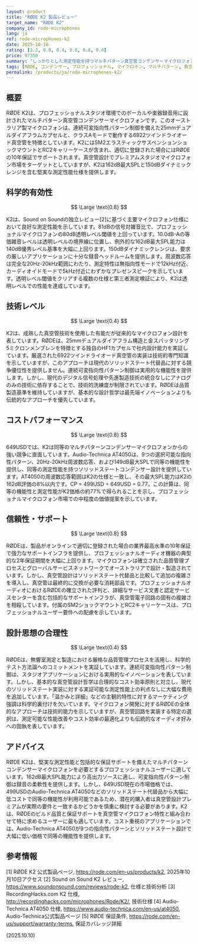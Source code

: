 ```yaml
---
layout: product
title: "RØDE K2 製品レビュー"
target_name: "RØDE K2"
company_id: rode-microphones
lang: ja
ref: rode-microphones-k2
date: 2025-10-10
rating: [3.2, 0.8, 0.4, 0.8, 0.8, 0.4]
price: 97350
summary: "しっかりとした測定性能を持つマルチパターン真空管コンデンサーマイクロフォンですが、真空管設計アプローチにしてはプレミアム価格設定です"
tags: [RØDE, コンデンサー, プロフェッショナル, マイクロホン, マルチパターン, 真空管]
permalink: /products/ja/rode-microphones-k2/
---
```

## 概要

RØDE K2は、プロフェッショナルスタジオ環境でのボーカルや楽器録音用に設計されたマルチパターン真空管コンデンサーマイクロフォンです。このオーストラリア製マイクロフォンは、連続可変指向性パターン制御を備えた25mmデュアルダイアフラムカプセルと、クラスAモードで動作する6922ツインドライオード真空管を特徴としています。K2にはSM2エラスティックサスペンションショックマウントとRC2キャリーケースが含まれ、適切に登録された場合にはRØDEの10年保証でサポートされます。真空管設計でプレミアムスタジオマイクロフォン市場をターゲットとしていますが、K2は162dB最大SPLと150dBダイナミックレンジを含む堅実な測定性能仕様を提供します。

## 科学的有効性

$$ \Large \text{0.8} $$

K2は、Sound on Soundの独立レビュー[2]に基づく主要マイクロフォン仕様において良好な測定性能を示しています。81dBの信号対雑音比で、プロフェッショナルマイクロフォンの80dB透明レベル閾値を上回っています。10.0dB-Aの等価雑音レベルは透明レベルの境界線に位置し、例外的な162dB最大SPL能力は140dB優秀レベル基準を大幅に上回ります。150dBダイナミックレンジは、要求の厳しいアプリケーションに十分な録音ヘッドルームを提供します。周波数応答は完全な20Hz-20kHz範囲にわたり、測定特性は無指向性モードで12kHz付近、カーディオイドモードで5kHz付近にわずかなプレゼンスピークを示しています。透明レベル閾値をクリアする複数の仕様と第三者測定検証により、K2は透明レベルでの性能を達成しています。

## 技術レベル

$$ \Large \text{0.4} $$

K2は、成熟した真空管技術を使用した有能だが従来的なマイクロフォン設計を表しています。RØDEは、25mmデュアルダイアフラム構造と金スパッタリング5ミクロンメンブレンを特徴とする独自のHF1カプセルで社内設計能力を実証しています。厳選された6922ツインドライオード真空管の実装は技術的専門知識を示していますが、このアプローチは現代のソリッドステート代替品に対する競争優位性を提供しません。連続可変指向性パターン制御は実用的な機能性を提供します。しかし、現代のデジタル信号処理や先進製造技術の統合なしにアナログのみの技術に依存することで、技術的洗練度が制限されています。RØDEは品質製造基準を維持していますが、基本的な設計哲学は最先端イノベーションよりも伝統的なアプローチを優先しています。

## コストパフォーマンス

$$ \Large \text{0.8} $$

649USDでは、K2は同等のマルチパターンコンデンサーマイクロフォンからの強い競争に直面しています。Audio-Technica AT4050は、9つの選択可能な指向性パターン、20Hz-20kHz周波数応答、および149dB最大SPLで同等の機能性を提供し、同等の測定性能を持つソリッドステートコンデンサー設計を提供しています。AT4050の周波数応答範囲はK2の仕様と一致し、その最大SPL能力はK2の162dB評価の8%以内です。CP = 499USD ÷ 649USD = 0.77。この計算は、同等の機能性と測定性能がK2価格の約77%で得られることを示し、プロフェッショナルマイクロフォン市場での中程度の価値提案を示しています。

## 信頼性・サポート

$$ \Large \text{0.8} $$

RØDEは、製品がオンラインで適切に登録された場合の業界最高水準の10年保証で強力なサポートインフラを提供し、プロフェッショナルオーディオ機器の典型的な2年保証期間を大幅に上回ります。マイクロフォンは確立された品質管理プロセスとグローバルサービスネットワークでオーストラリアで設計・製造されています。しかし、真空管設計はソリッドステート代替品と比較して追加の複雑さを導入し、真空管は最終的に交換が必要な消耗部品です。プロフェッショナルオーディオにおけるRØDEの確立された評判と、詳細なサービス文書と認定サービスセンターを含む包括的なサポートインフラが、真空管電子回路の固有の複雑さを相殺しています。付属のSM2ショックマウントとRC2キャリーケースは、プロフェッショナルユーザー要件への配慮を示しています。

## 設計思想の合理性

$$ \Large \text{0.4} $$

RØDEは、無響室測定と製造における厳格な品質管理プロセスを活用し、科学的テスト方法論へのコミットメントを実証しています。連続可変指向性パターン制御は、スタジオアプリケーションにおける実用的なイノベーションを表しています。しかし、基本的な真空管設計哲学は合理的なコスト効率原則と対立し、現代のソリッドステート実装に対する実証可能な測定性能上の利点なしに大幅な費用を追加しています。「温かみと詳細」などの主観的特性に対するマーケティング強調は科学的裏付けを欠いています。マイクロフォン開発に対するRØDEの全体的なアプローチは技術的能力を示していますが、真空管回路を実装する特定の選択は、測定可能な性能改善やコスト効率の最適化よりも伝統的なオーディオ好みへの固執を表しています。

## アドバイス

RØDE K2は、堅実な測定性能と包括的な保証サポートを備えたマルチパターンコンデンサーマイクロフォンを必要とするプロフェッショナルユーザーに適しています。162dB最大SPL能力により高出力ソースに適し、可変指向性パターン制御は録音の柔軟性を提供します。しかし、649USD現在の市場価格では、499USDのAudio-Technica AT4050などのソリッドステート代替品から大幅に低コストで同等の機能性が利用可能であるため、潜在的購入者は真空管設計プレミアムが実際の要件と一致するかどうかを慎重に検討する必要があります。K2は、RØDEのビルド品質と保証サポートを真空管マイクロフォン特性と組み合わせて特に求めるユーザーに最も適しています。コスト重視のアプリケーションでは、Audio-Technica AT4050が9つの指向性パターンとソリッドステート設計で大幅に低い価格で同等の機能性を提供します。

## 参考情報

[1] RØDE K2 公式製品ページ, https://rode.com/en-us/products/k2, 2025年10月10日アクセス
[2] Sound on Sound K2 レビュー, https://www.soundonsound.com/reviews/rode-k2, 仕様と技術分析
[3] RecordingHacks.com K2 仕様, http://recordinghacks.com/microphones/Rode/K2/, 技術仕様
[4] Audio-Technica AT4050 仕様, https://www.audio-technica.com/en-us/at4050, Audio-Technica公式製品ページ
[5] RØDE 保証条件, https://rode.com/en-us/support/warranty-terms, 保証カバレッジ詳細

(2025.10.10)